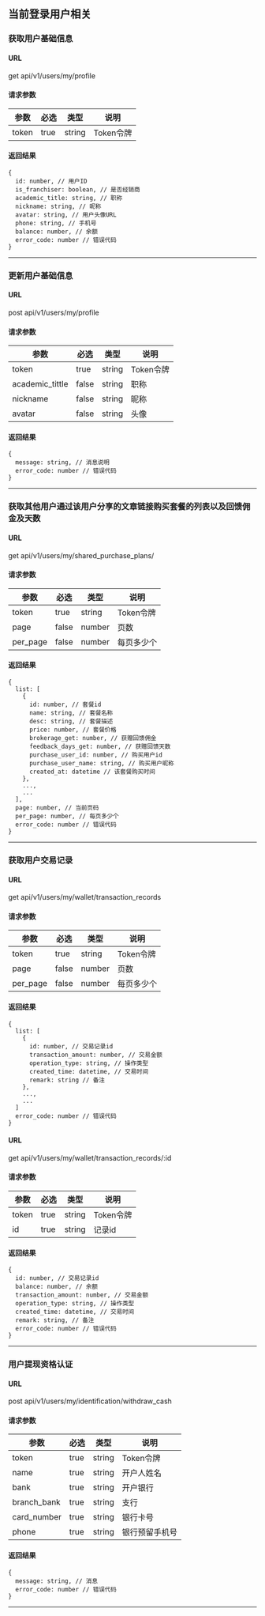 ## 当前登录用户相关

### 获取用户基础信息
#### URL
get api/v1/users/my/profile

#### 请求参数
| 参数       | 必选 | 类型   | 说明 |
| --------- | ---- | ------ | ----|
| token   | true | string |  Token令牌 |


#### 返回结果
```
{
  id: number, // 用户ID
  is_franchiser: boolean, // 是否经销商
  academic_title: string, // 职称
  nickname: string, // 昵称
  avatar: string, // 用户头像URL
  phone: string, // 手机号
  balance: number, // 余额
  error_code: number // 错误代码
}
```

---

### 更新用户基础信息
#### URL
post api/v1/users/my/profile

#### 请求参数
| 参数       | 必选 | 类型   | 说明 |
| --------- | ---- | ------ | ----|
| token | true | string |  Token令牌 |
| academic\_tittle | false | string | 职称 |
| nickname | false | string| 昵称 |
| avatar | false | string | 头像 |

#### 返回结果
```
{
  message: string, // 消息说明
  error_code: number // 错误代码
}
```
 
---

### 获取其他用户通过该用户分享的文章链接购买套餐的列表以及回馈佣金及天数
#### URL
get api/v1/users/my/shared\_purchase\_plans/

#### 请求参数
| 参数       | 必选 | 类型   | 说明 |
| --------- | ---- | ------ | ----|
| token | true | string | Token令牌 |
| page | false | number | 页数 |
| per\_page | false | number | 每页多少个 |

#### 返回结果
```
{
  list: [
    {
      id: number, // 套餐id
      name: string, // 套餐名称
      desc: string, // 套餐描述
      price: number, // 套餐价格
      brokerage_get: number, // 获赠回馈佣金
      feedback_days_get: number, // 获赠回馈天数
      purchase_user_id: number, // 购买用户id
      purchase_user_name: string, // 购买用户昵称
      created_at: datetime // 该套餐购买时间
    },
    ...,
    ...
  ],
  page: number, // 当前页码
  per_page: number, // 每页多少个
  error_code: number // 错误代码
}
```

---

### 获取用户交易记录
#### URL
get api/v1/users/my/wallet/transaction\_records

#### 请求参数
| 参数       | 必选 | 类型   | 说明 |
| --------- | ---- | ------ | ----|
| token | true | string | Token令牌 |
| page | false | number | 页数 |
| per\_page | false | number | 每页多少个 |

#### 返回结果
```
{
  list: [
    {
      id: number, // 交易记录id
      transaction_amount: number, // 交易金额
      operation_type: string, // 操作类型
      created_time: datetime, // 交易时间
      remark: string // 备注
    },
    ...,
    ...
  ]
  error_code: number // 错误代码
}

```
#### URL
get api/v1/users/my/wallet/transaction\_records/:id

#### 请求参数
| 参数       | 必选 | 类型   | 说明 |
| --------- | ---- | ------ | ----|
| token | true | string | Token令牌 |
| id | true | string | 记录id |

#### 返回结果
```
{
  id: number, // 交易记录id
  balance: number, // 余额
  transaction_amount: number, // 交易金额
  operation_type: string, // 操作类型
  created_time: datetime, // 交易时间
  remark: string, // 备注
  error_code: number // 错误代码
}
```
---

### 用户提现资格认证
#### URL
post api/v1/users/my/identification/withdraw\_cash

#### 请求参数
| 参数       | 必选 | 类型   | 说明 |
| --------- | ---- | ------ | ----|
| token | true | string | Token令牌 |
| name | true | string | 开户人姓名 |
| bank | true | string | 开户银行 |
| branch\_bank | true | string | 支行 |
| card\_number | true | string | 银行卡号 |
| phone | true | string | 银行预留手机号 |


#### 返回结果
```
{
  message: string, // 消息
  error_code: number // 错误代码
}
```

---
